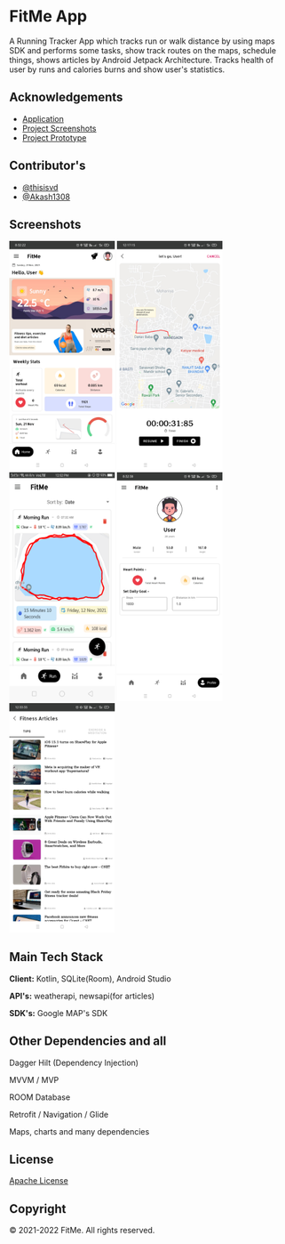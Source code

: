 # FitMe App 

A Running Tracker App which tracks run or walk distance by using maps SDK and performs some tasks, show track routes on the maps, schedule things, shows articles by Android Jetpack Architecture. Tracks health of user by runs and calories burns and show user's statistics. 

## Acknowledgements

 - [Application](https://drive.google.com/file/d/1p6hjeiv-s0VnIPDIBnorvsG0JVkT6YKb/view)
 - [Project Screenshots](https://drive.google.com/drive/folders/1ux5hInwdHCKFBLXxt1ALX_d8Nsd6Sswo?usp=sharing)
 - [Project Prototype](https://drive.google.com/file/d/1v39jWIhYB0mf8neDXWUhti9UclUm3Hvc/view?usp=sharing)
 

## Contributor's 

- [@thisisvd](https://github.com/thisisvd)
- [@Akash1308](https://github.com/Akash1308)

## Screenshots

<p float="left">
<img src="app/src/main/res/drawable/screenshot_001.jpg" width="190">
<img src="app/src/main/res/drawable/screenshot_003.png" width="190">
<img src="app/src/main/res/drawable/screenshot_002.png" width="190">
<img src="app/src/main/res/drawable/screenshot_004.jpg" width="190">
<img src="app/src/main/res/drawable/screenshot_005.jpg" width="190">
</p>
 
## Main Tech Stack

**Client:** Kotlin, SQLite(Room), Android Studio

**API's:** weatherapi, newsapi(for articles)

**SDK's:** Google MAP's SDK

## Other Dependencies and all

Dagger Hilt (Dependency Injection)

MVVM / MVP

ROOM Database

Retrofit / Navigation / Glide

Maps, charts and many dependencies
## License

[Apache License](https://github.com/thisisvd/FitMe-App/blob/master/LICENSE)


## Copyright

© 2021-2022 FitMe. All rights reserved.
